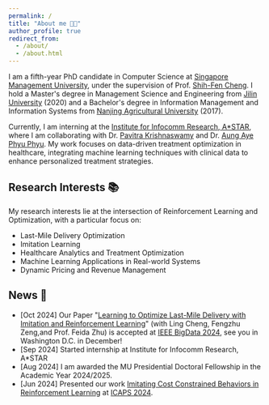 ```yaml
---
permalink: /
title: "About me 👨‍💻"
author_profile: true
redirect_from: 
  - /about/
  - /about.html
---
```



I am a fifth-year PhD candidate in Computer Science at [Singapore Management University](http://www.mysmu.edu/faculty/sfcheng/), under the supervision of Prof. [Shih-Fen Cheng](http://www.mysmu.edu/faculty/sfcheng/). I hold a Master's degree in Management Science and Engineering from [Jilin University](https://www.jlu.edu.cn/index.htm#) (2020) and a Bachelor's degree in Information Management and Information Systems from [Nanjing Agricultural University](https://english.njau.edu.cn/mainm.htm) (2017).

Currently, I am interning at the [Institute for Infocomm Research, A*STAR](https://www.a-star.edu.sg/i2r), where I am collaborating with Dr. [Pavitra Krishnaswamy](https://scholar.google.com/citations?user=hlN6yqkAAAAJ&hl=en) and Dr. [Aung Aye Phyu Phyu](https://scholar.google.com/citations?user=CGf-zXkAAAAJ&hl=en). My work focuses on data-driven treatment optimization in healthcare, integrating machine learning techniques with clinical data to enhance personalized treatment strategies.

## Research Interests 📚

My research interests lie at the intersection of Reinforcement Learning and Optimization, with a particular focus on:

* Last-Mile Delivery Optimization
* Imitation Learning
* Healthcare Analytics and Treatment Optimization
* Machine Learning Applications in Real-world Systems
* Dynamic Pricing and Revenue Management


## News 📢


* [Oct 2024] Our Paper "[Learning to Optimize Last-Mile Delivery with Imitation and Reinforcement Learning](https://arxiv.org/abs/2410.08888)" (with Ling Cheng, Fengzhu Zeng,and Prof. Feida Zhu) is accepted at [IEEE BigData 2024](https://bigdataieee.org/bigdata2024/), see you in Washington D.C. in December!
* [Sep 2024] Started internship at Institute for Infocomm Research, A*STAR
* [Aug 2024] I am  awarded the MU Presidential Doctoral Fellowship in the Academic Year 2024/2025.
* [Jun 2024] Presented our work [Imitating Cost Constrained Behaviors in Reinforcement Learning](https://arxiv.org/abs/2403.17456) at [ICAPS 2024](https://icaps24.icaps-conference.org/).

